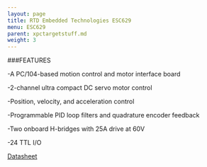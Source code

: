 ```yaml
---
layout: page
title: RTD Embedded Technologies ESC629
menu: ESC629
parent: xpctargetstuff.md
weight: 3
---
```



###FEATURES

-A PC/104-based motion control and motor interface board

-2-channel ultra compact DC servo motor control

-Position, velocity, and acceleration control

-Programmable PID loop filters and quadrature encoder feedback

-Two onboard H-bridges with 25A drive at 60V

-24 TTL I/O

[Datasheet](https://www.rtd.com/NEW_manuals/hardware/utilitymodules/ESC629_BDM610020074A.pdf)
